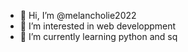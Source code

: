 - 👋 Hi, I’m @melancholie2022
- 👀 I’m interested in web developpment
- 🌱 I’m currently learning python and sq

<!---
melancholie2022/melancholie2022 is a ✨ special ✨ repository because its `README.md` (this file) appears on your GitHub profile.
You can click the Preview link to take a look at your changes.
--->
